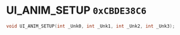 # UI_ANIM_SETUP `0xCBDE38C6`

```cpp
void UI_ANIM_SETUP(int _Unk0, int _Unk1, int _Unk2, int _Unk3);
```